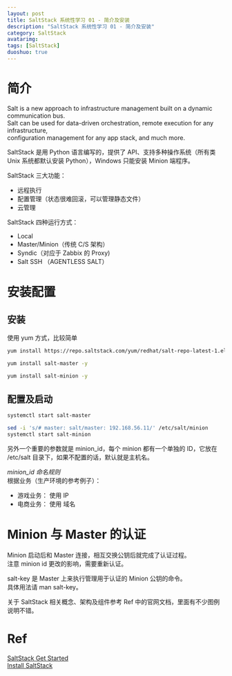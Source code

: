 ```yaml
---
layout: post
title: SaltStack 系统性学习 01 - 简介及安装
description: "SaltStack 系统性学习 01 - 简介及安装"
category: SaltStack
avatarimg:
tags: [SaltStack]
duoshuo: true
---
```


# 简介

> 
Salt is a new approach to infrastructure management built on a dynamic communication bus.   
Salt can be used for data-driven orchestration, remote execution for any infrastructure,   
configuration management for any app stack, and much more.  

> 
SaltStack 是用 Python 语言编写的，提供了 API、支持多种操作系统（所有类 Unix 系统都默认安装 Python），Windows 只能安装 Minion 端程序。

SaltStack 三大功能：

* 远程执行
* 配置管理（状态很难回滚，可以管理静态文件）
* 云管理

SaltStack 四种运行方式：

* Local
* Master/Minion（传统 C/S 架构）
* Syndic（对应于 Zabbix 的 Proxy)
* Salt SSH （AGENTLESS SALT）

# 安装配置

## 安装
使用 yum 方式，比较简单

```bash
yum install https://repo.saltstack.com/yum/redhat/salt-repo-latest-1.el7.noarch.rpm -y

yum install salt-master -y

yum install salt-minion -y
```    
## 配置及启动

```bash
systemctl start salt-master

sed -i 's/# master: salt/master: 192.168.56.11/' /etc/salt/minion
systemctl start salt-minion
```    

另外一个重要的参数就是 minion_id，每个 minion 都有一个单独的 ID，它放在 /etc/salt 目录下，如果不配置的话，默认就是主机名。

*minion_id 命名规则*   
根据业务（生产环境的参考例子）：

* 游戏业务： 使用 IP
* 电商业务： 使用 域名

# Minion 与 Master 的认证

Minion 启动后和 Master 连接，相互交换公钥后就完成了认证过程。   
注意 minion id 更改的影响，需要重新认证。

salt-key 是 Master 上来执行管理用于认证的 Minion 公钥的命令。  
具体用法请 man salt-key。

关于 SaltStack 相关概念、架构及组件参考 Ref 中的官网文档，里面有不少图例说明不错。

# Ref
[SaltStack Get Started](https://docs.saltstack.com/en/getstarted/)  
[Install SaltStack](https://repo.saltstack.com/#rhel)  

